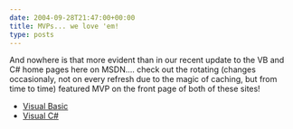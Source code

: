 ```yaml
---
date: 2004-09-28T21:47:00+00:00
title: MVPs... we love 'em!
type: posts
---
```

And nowhere is that more evident than in our recent update to the VB and C# home pages here on MSDN.... check out the rotating (changes occasionaly, not on every refresh due to the magic of caching, but from time to time) featured MVP on the front page of both of these sites!

  * [Visual Basic](https://msdn.microsoft.com/vbasic)
  * [Visual C#](https://msdn.microsoft.com/vcsharp)
